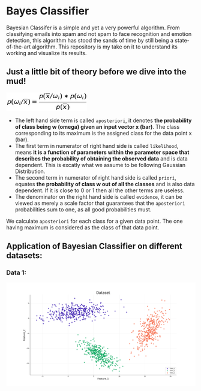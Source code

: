 # Bayes Classifier

Bayesian Classifer is a simple and yet a very powerful algorithm. From classifying emails into spam and not spam to face recognition and emotion detection, this algorithm has stood the sands of time by still being a state-of-the-art algorithm. This repository is my take on it to understand its working and visualize its results.

## Just a little bit of theory before we dive into the mud!

![](./images/Bayes.jpg)

* The left hand side term is called ```aposteriori```, it denotes **the probability of class being w (omega) given an input vector x (bar)**. The class corresponding to its maximum is the assigned class for the data point x (bar).
* The first term in numerator of right hand side is called ```likelihood```, means **it is a function of parameters within the parameter space that describes the probability of obtaining the observed data** and is data dependent. This is excatly what we assume to be following Gaussian Distribution.
* The second term in numerator of right hand side is called ```priori```, equates **the probability of class w out of all the classes** and is also data dependent. If it is close to 0 or 1 then all the other terms are useless.
* The denominator on the right hand side is called ```evidence```, it can be viewed as merely a scale factor that guarantees that the ```aposteriori``` probabilities sum to one, as all good probabilities must.

We calculate ```aposteriori``` for each class for a given data point. The one having maximum is considered as the class of that data point.


## Application of Bayesian Classifier on different datasets:

### Data 1:

![](./images/Dataset_Train.png)